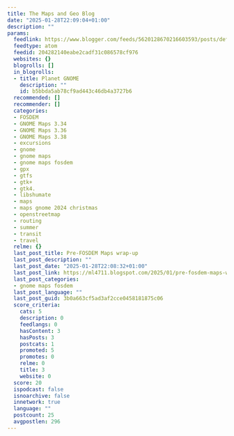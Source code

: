 ```yaml
---
title: The Maps and Geo Blog
date: "2025-01-28T22:09:04+01:00"
description: ""
params:
  feedlink: https://www.blogger.com/feeds/5620128670216603593/posts/default
  feedtype: atom
  feedid: 204282140eabe2cadf31c086578cf976
  websites: {}
  blogrolls: []
  in_blogrolls:
  - title: Planet GNOME
    description: ""
    id: b5bbda5ab78cf9ad443c46db4a3727b6
  recommended: []
  recommender: []
  categories:
  - FOSDEM
  - GNOME Maps 3.34
  - GNOME Maps 3.36
  - GNOME Maps 3.38
  - excursions
  - gnome
  - gnome maps
  - gnome maps fosdem
  - gpx
  - gtfs
  - gtk+
  - gtk4.
  - libshumate
  - maps
  - maps gnome 2024 christmas
  - openstreetmap
  - routing
  - summer
  - transit
  - travel
  relme: {}
  last_post_title: Pre-FOSDEM Maps wrap-up
  last_post_description: ""
  last_post_date: "2025-01-28T22:08:32+01:00"
  last_post_link: https://ml4711.blogspot.com/2025/01/pre-fosdem-maps-wrap-up.html
  last_post_categories:
  - gnome maps fosdem
  last_post_language: ""
  last_post_guid: 3b0a663cf5ad3af2cce0458181875c06
  score_criteria:
    cats: 5
    description: 0
    feedlangs: 0
    hasContent: 3
    hasPosts: 3
    postcats: 1
    promoted: 5
    promotes: 0
    relme: 0
    title: 3
    website: 0
  score: 20
  ispodcast: false
  isnoarchive: false
  innetwork: true
  language: ""
  postcount: 25
  avgpostlen: 296
---
```


